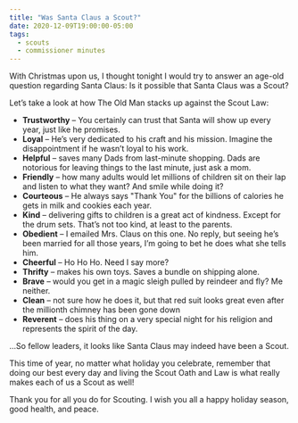 ```yaml
---
title: "Was Santa Claus a Scout?"
date: 2020-12-09T19:00:00-05:00
tags:
  - scouts
  - commissioner minutes
---
```


With Christmas upon us, I thought tonight I would try to answer an age-old question regarding Santa Claus: Is it possible that Santa Claus was a Scout?

Let’s take a look at how The Old Man stacks up against the Scout Law:

* **Trustworthy** – You certainly can trust that Santa will show up every year, just like he promises.
* **Loyal** – He’s very dedicated to his craft and his mission. Imagine the disappointment if he wasn’t loyal to his work.
* **Helpful** – saves many Dads from last-minute shopping. Dads are notorious for leaving things to the last minute, just ask a mom.
* **Friendly** – how many adults would let millions of children sit on their lap and listen to what they want? And smile while doing it?
* **Courteous** – He always says "Thank You" for the billions of calories he gets in milk and cookies each year.
* **Kind** – delivering gifts to children is a great act of kindness. Except for the drum sets. That’s not too kind, at least to the parents.
* **Obedient** – I emailed Mrs. Claus on this one. No reply, but seeing he’s been married for all those years, I’m going to bet he does what she tells him.
* **Cheerful** – Ho Ho Ho. Need I say more?
* **Thrifty** – makes his own toys. Saves a bundle on shipping alone.
* **Brave** – would you get in a magic sleigh pulled by reindeer and fly? Me neither.
* **Clean** – not sure how he does it, but that red suit looks great even after the millionth chimney has been gone down
* **Reverent** – does his thing on a very special night for his religion and represents the spirit of the day.

...So fellow leaders, it looks like Santa Claus may indeed have been a Scout.

This time of year, no matter what holiday you celebrate, remember that doing our best every day and living the Scout Oath and Law is what really makes each of us a Scout as well!

Thank you for all you do for Scouting. I wish you all a happy holiday season, good health, and peace.

